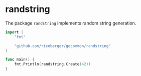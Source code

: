 # randstring

The package `randstring` implements random string generation.

```go
import (
	"fmt"

	"github.com/ricoberger/gocommon/randstring"
)

func main() {
	fmt.Println(randstring.Create(42))
}
```
